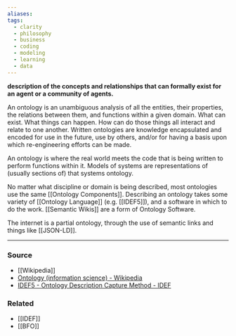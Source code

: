 ```yaml
---
aliases: 
tags:
  - clarity
  - philosophy
  - business
  - coding
  - modeling
  - learning
  - data
---
```

**description of the concepts and relationships that can formally exist for an agent or a community of agents.**

An ontology is an unambiguous analysis of all the entities, their properties, the relations between them, and functions within a given domain. What can exist. What things can happen. How can do those things all interact and relate to one another. Written ontologies are knowledge encapsulated and encoded for use in the future, use by others, and/or for having a basis upon which re-engineering efforts can be made.

An ontology is where the real world meets the code that is being written to perform functions within it. Models of systems are representations of (usually sections of) that systems ontology. 

No matter what discipline or domain is being described, most ontologies use the same [[Ontology Components]]. Describing an ontology takes some variety of [[Ontology Language]] (e.g. [[IDEF5]]), and a software in which to do the work. [[Semantic Wikis]] are a form of Ontology Software.

The internet is a partial ontology, through the use of semantic links and things like [[JSON-LD]].

---

### Source
- [[Wikipedia]]
- [Ontology (information science) - Wikipedia](https://en.wikipedia.org/wiki/Ontology_(information_science))
- [IDEF5 - Ontology Description Capture Method - IDEF](https://www.idef.com/idef5-ontology-description-capture-method/)

### Related
- [[IDEF]]
- [[BFO]]